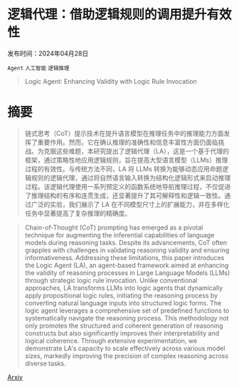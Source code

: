 # 逻辑代理：借助逻辑规则的调用提升有效性

发布时间：2024年04月28日

`Agent` `人工智能` `逻辑推理`

> Logic Agent: Enhancing Validity with Logic Rule Invocation

# 摘要

> 链式思考（CoT）提示技术在提升语言模型在推理任务中的推理能力方面发挥了重要作用。然而，它在确认推理的准确性和信息丰富性方面仍面临挑战。为克服这些难题，本研究提出了逻辑代理（LA），这是一个基于代理的框架，通过策略性地应用逻辑规则，旨在提高大型语言模型（LLMs）推理过程的有效性。与传统方法不同，LA 将 LLMs 转换为能够动态应用命题逻辑规则的逻辑代理，通过将自然语言输入转换为结构化逻辑形式来启动推理过程。该逻辑代理使用一系列预定义的函数系统地导航推理过程，不仅促进了推理结构的有序和连贯生成，还显著提升了其可解释性和逻辑一致性。通过广泛的实验，我们展示了 LA 在不同模型尺寸上的扩展能力，并在多样化任务中显著提高了复杂推理的精确度。

> Chain-of-Thought (CoT) prompting has emerged as a pivotal technique for augmenting the inferential capabilities of language models during reasoning tasks. Despite its advancements, CoT often grapples with challenges in validating reasoning validity and ensuring informativeness. Addressing these limitations, this paper introduces the Logic Agent (LA), an agent-based framework aimed at enhancing the validity of reasoning processes in Large Language Models (LLMs) through strategic logic rule invocation. Unlike conventional approaches, LA transforms LLMs into logic agents that dynamically apply propositional logic rules, initiating the reasoning process by converting natural language inputs into structured logic forms. The logic agent leverages a comprehensive set of predefined functions to systematically navigate the reasoning process. This methodology not only promotes the structured and coherent generation of reasoning constructs but also significantly improves their interpretability and logical coherence. Through extensive experimentation, we demonstrate LA's capacity to scale effectively across various model sizes, markedly improving the precision of complex reasoning across diverse tasks.

[Arxiv](https://arxiv.org/abs/2404.18130)
